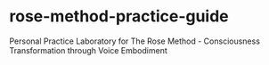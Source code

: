 # rose-method-practice-guide
Personal Practice Laboratory for The Rose Method - Consciousness Transformation through Voice Embodiment
